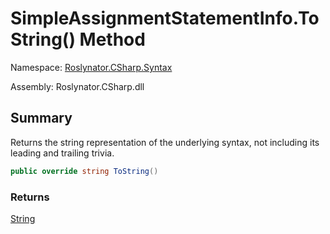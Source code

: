 # SimpleAssignmentStatementInfo\.ToString\(\) Method

Namespace: [Roslynator.CSharp.Syntax](../../README.md)

Assembly: Roslynator\.CSharp\.dll

## Summary

Returns the string representation of the underlying syntax, not including its leading and trailing trivia\.

```csharp
public override string ToString()
```

### Returns

[String](https://docs.microsoft.com/en-us/dotnet/api/system.string)

